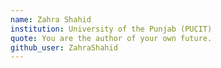 ```yaml
---
name: Zahra Shahid
institution: University of the Punjab (PUCIT)
quote: You are the author of your own future.
github_user: ZahraShahid
---
```

